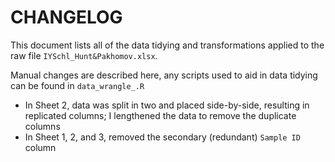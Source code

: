 # CHANGELOG
This document lists all of the data tidying and transformations applied to the raw file `IYSchl_Hunt&Pakhomov.xlsx`.

Manual changes are described here, any scripts used to aid in data tidying can be found in `data_wrangle_.R`


- In Sheet 2, data was split in two and placed side-by-side, resulting in replicated columns; I lengthened the data to remove the duplicate columns
- In Sheet 1, 2, and 3, removed the secondary (redundant) `Sample ID` column